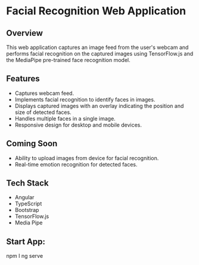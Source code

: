 # Facial Recognition Web Application

## Overview
This web application captures an image feed from the user's webcam and performs facial recognition on the captured images using TensorFlow.js and the MediaPipe pre-trained face recognition model.

## Features
- Captures webcam feed.
- Implements facial recognition to identify faces in images.
- Displays captured images with an overlay indicating the position and size of detected faces.
- Handles multiple faces in a single image.
- Responsive design for desktop and mobile devices.

## Coming Soon
- Ability to upload images from device for facial recognition.
- Real-time emotion recognition for detected faces.

## Tech Stack
- Angular
- TypeScript
- Bootstrap
- TensorFlow.js
- Media Pipe

## Start App:
npm I
ng serve
